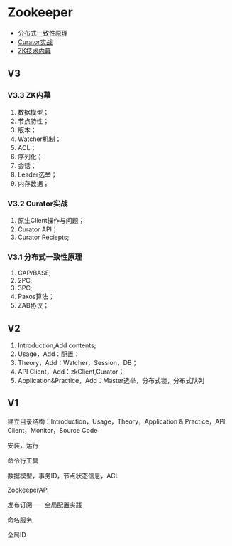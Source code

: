 # Zookeeper

* [分布式一致性原理](/basic/hadoop/zk/fen-bu-shi-yi-zhi-xing-yuan-li.md)
* [Curator实战](/basic/hadoop/zk/curatorshi-zhan.md)
* [ZK技术内幕](/basic/hadoop/zk/zkji-zhu-nei-mu.md)

## V3

### V3.3 ZK内幕

1. 数据模型；
2. 节点特性；
3. 版本；
4. Watcher机制；
5. ACL；
6. 序列化；
7. 会话；
8. Leader选举；
9. 内存数据；

### V3.2 Curator实战

1. 原生Client操作与问题；
2. Curator API；
3. Curator Reciepts;

### V3.1 分布式一致性原理

1. CAP/BASE;
2. 2PC;
3. 3PC;
4. Paxos算法；
5. ZAB协议；

## V2

1. Introduction,Add contents;
2. Usage，Add：配置；
3. Theory，Add：Watcher，Session，DB；
4. API Client，Add：zkClient,Curator；
5. Application&Practice，Add：Master选举，分布式锁，分布式队列

## V1

建立目录结构：Introduction，Usage，Theory，Application & Practice，API Client，Monitor，Source Code

安装，运行

命令行工具

数据模型，事务ID，节点状态信息，ACL

ZookeeperAPI

发布订阅——全局配置实践

命名服务

全局ID

